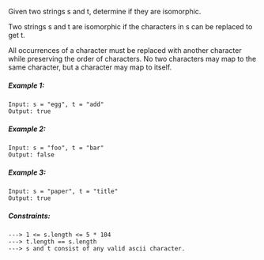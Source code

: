 Given two strings s and t, determine if they are isomorphic.

Two strings s and t are isomorphic if the characters in s can be replaced to get t.

All occurrences of a character must be replaced with another character while preserving the order of characters. No two characters may map to the same character, but a character may map to itself.

##### Example 1:

~~~
Input: s = "egg", t = "add"
Output: true
~~~

##### Example 2:

~~~
Input: s = "foo", t = "bar"
Output: false
~~~


##### Example 3:

~~~
Input: s = "paper", t = "title"
Output: true
~~~

##### Constraints:

~~~
---> 1 <= s.length <= 5 * 104
---> t.length == s.length
---> s and t consist of any valid ascii character.
~~~
